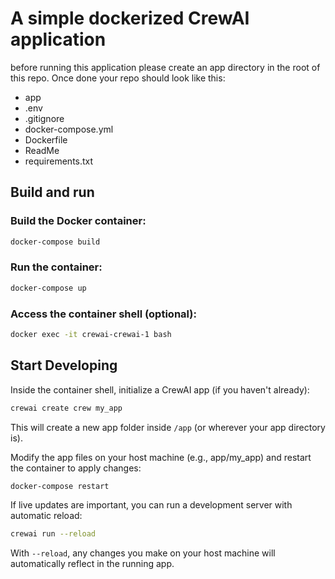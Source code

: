 # A simple dockerized CrewAI application
before running this application please create an app directory in the root of this repo. Once done your repo should look like this:

* app
* .env
* .gitignore
* docker-compose.yml
* Dockerfile
* ReadMe
* requirements.txt

## Build and run

### Build the Docker container:
```bash
docker-compose build
```
### Run the container:
```bash
docker-compose up
```
### Access the container shell (optional):
```bash
docker exec -it crewai-crewai-1 bash
```

## Start Developing
Inside the container shell, initialize a CrewAI app (if you haven't already):

```bash
crewai create crew my_app
```
This will create a new app folder inside `/app` (or wherever your app directory is).

Modify the app files on your host machine (e.g., app/my_app) and restart the container to apply changes:

```bash
docker-compose restart
```
If live updates are important, you can run a development server with automatic reload:

```bash
crewai run --reload
```
With `--reload`, any changes you make on your host machine will automatically reflect in the running app.

